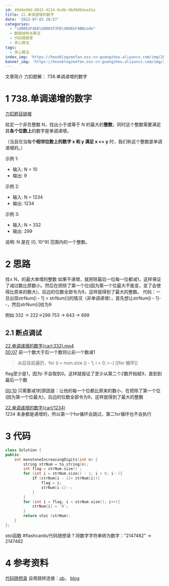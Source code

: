 ```yaml
---
id: 49dde99d-8015-4224-9c0b-96d9d0dae41a
title: 22.单调递增的数字
date: '2022-07-03 20:57'
categories:
  - "\U0001F468\U0001F3FB‍\U0001F4BBcode"
  - 数据结构与算法
  - 代码随想录
  - 贪心算法
tags:
  - 贪心算法
index_img: 'https://hexoblogzeefan.oss-cn-guangzhou.aliyuncs.com/img/202206240956178.jpg'
banner_img: 'https://hexoblogzeefan.oss-cn-guangzhou.aliyuncs.com/img/202206200917436.jpg'
---
```


文章简介
	力扣题解： 738.单调递增的数字
<!-- more -->
# 1 738.单调递增的数字

[力扣题目链接](https://leetcode.cn/problems/monotone-increasing-digits/)

给定一个非负整数 N，找出小于或等于 N 的最大的**整数**，同时这个整数需要满足其**各个位数上**的数字是单调递增。

（当且仅当每**个相邻位数上的数字 x 和 y 满足 x <= y** 时，我们称这个整数是单调递增的。）

示例 1:

-   输入: N = 10
-   输出: 9

示例 2:

-   输入: N = 1234
-   输出: 1234

示例 3:

-   输入: N = 332
-   输出: 299

说明: N 是在 [0, 10^9] 范围内的一个整数。


# 2 思路

找≤ N，的最大单增的整数
如果不递增，就把除最后一位每一位都减1，这样保证了减过数比原数小。然后在把除了第一个位(因为第一个位最大不能变，变了会使得比原来的数大)，后边的位数全部令为9，这样就得到了最大的整数。
代码：一旦出现strNum[i - 1] > strNum[i]的情况（非单调递增），首先想让strNum[i - 1]--，然后strNum[i]给为9

例如 
332 → 222→299
753 → 643 → 699

## 2.1 断点调试
 
[22.单调递增的数字(carl:332).mp4](file:///Users/yibeikongqiu/Desktop/ishot视频/贪心算法/22.单调递增的数字(carl).mp4)  
[00:07](file:///Users/yibeikongqiu/Desktop/ishot%E8%A7%86%E9%A2%91/%E8%B4%AA%E5%BF%83%E7%AE%97%E6%B3%95/22.%E5%8D%95%E8%B0%83%E9%80%92%E5%A2%9E%E7%9A%84%E6%95%B0%E5%AD%97(carl).mp4#t=7.519521) 前一个数大于后一个数则让前一个数减1
>从后往前遍历，for (i = num.size () - 1; i > 0; i--) [[for 循环]]

flag至少是1，因为i 不会取到0。这样就报证了至少从第二个2数开始赋9，直到到最后一个数


[00:10](file:///Users/yibeikongqiu/Desktop/ishot%E8%A7%86%E9%A2%91/%E8%B4%AA%E5%BF%83%E7%AE%97%E6%B3%95/22.%E5%8D%95%E8%B0%83%E9%80%92%E5%A2%9E%E7%9A%84%E6%95%B0%E5%AD%97(carl).mp4#t=10.337641) 只需要减1的原因是：让他的每一个位都比原来的数小，在把除了第一个位(因为第一个位最大)，后边的位数全部令为9，这样就得到了最大的整数


[22.单调递增的数字(carl/1234)](file:///Users/yibeikongqiu/Desktop/ishot视频/贪心算法/22.单调递增的数字(carl:1234).mp4)  
	1234 本身都是递增的，所以第一个for循环会跳过，第二for循环也不会执行


# 3 代码
```cpp
class Solution {
public:
    int monotoneIncreasingDigits(int n) {
        string strNum = to_string(n);
        int flag = strNum.size() ;
        for (int i = strNum.size() - 1; i > 0; i--){
            if (strNum[i - 1]> strNum[i]){
                flag = i;
                strNum[i-1]--;
            }
        }
        for (int i = flag; i < strNum.size(); i++){
            strNum[i] = '9';
        }
        return stoi (strNum);
    }
};
```

stoi函数 #flashcards/代码随想录 
?
将数字字符串转为数字："2147482" → 2147482
<!--SR:!2022-07-07,3,250-->

# 4 参考资料
[代码随想录](https://www.programmercarl.com/0738.%E5%8D%95%E8%B0%83%E9%80%92%E5%A2%9E%E7%9A%84%E6%95%B0%E5%AD%97.html#%E6%9A%B4%E5%8A%9B%E8%A7%A3%E6%B3%95)
自用跳转连接：[ob](obsidian://advanced-uri?vault=Documents&uid=49dde99d-8015-4224-9c0b-96d9d0dae41a)， [blog]()